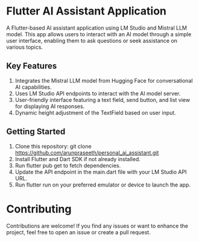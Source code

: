 
# Flutter AI Assistant Application
A Flutter-based AI assistant application using LM Studio and Mistral LLM model. This app allows users to interact with an AI model through a simple user interface, enabling them to ask questions or seek assistance on various topics.

## Key Features
1. Integrates the Mistral LLM model from Hugging Face for conversational AI capabilities.
2. Uses LM Studio API endpoints to interact with the AI model server.
3. User-friendly interface featuring a text field, send button, and list view for displaying AI responses.
4. Dynamic height adjustment of the TextField based on user input.

## Getting Started
1. Clone this repository: git clone https://github.com/arunpraseeth/personal_ai_assistant.git
2. Install Flutter and Dart SDK if not already installed.
3. Run flutter pub get to fetch dependencies.
4. Update the API endpoint in the main.dart file with your LM Studio API URL.
5. Run flutter run on your preferred emulator or device to launch the app.

# Contributing
Contributions are welcome! If you find any issues or want to enhance the project, feel free to open an issue or create a pull request.